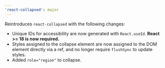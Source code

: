 ```yaml
---
'react-collapsed': major
---
```


Reintroduces `react-collapsed` with the following changes:

- Unique IDs for accessibility are now generated with `React.useId`. **React >= 18 is now required.**
- Styles assigned to the collapse element are now assigned to the DOM element directly via a ref, and no longer require `flushSync` to update styles.
- Added `role="region"` to collapse.
